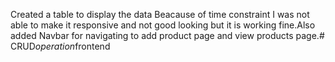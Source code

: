 Created a table to display the data Beacause of time constraint I was not able to make it responsive and not good looking but it is working fine.Also added Navbar for navigating to add product page and view products page.#   C R U D _ o p e r a t i o n _ f r o n t e n d  
 